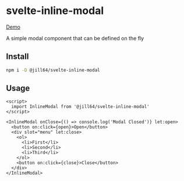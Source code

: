 # svelte-inline-modal

[Demo](https://jill64.github.io/svelte-inline-modal)

A simple modal component that can be defined on the fly

## Install

```sh
npm i -D @jill64/svelte-inline-modal
```

## Usage

```svelte
<script>
  import InlineModal from '@jill64/svelte-inline-modal'
</script>

<InlineModal onClose={() => console.log('Modal Closed')} let:open>
  <button on:click={open}>Open</button>
  <div slot="menu" let:close>
    <ol>
      <li>First</li>
      <li>Second</li>
      <li>Third</li>
    </ol>
    <button on:click={close}>Close</button>
  </div>
</InlineModal>
```

